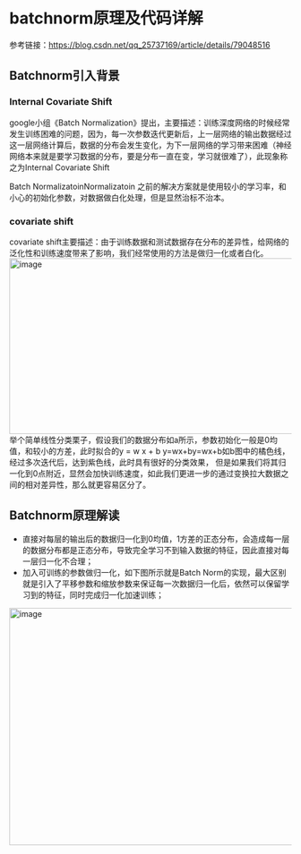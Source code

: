 # batchnorm原理及代码详解
参考链接：https://blog.csdn.net/qq_25737169/article/details/79048516

## Batchnorm引入背景
### Internal Covariate Shift
google小组《Batch Normalization》提出，主要描述：训练深度网络的时候经常发生训练困难的问题，因为，每一次参数迭代更新后，上一层网络的输出数据经过这一层网络计算后，数据的分布会发生变化，为下一层网络的学习带来困难（神经网络本来就是要学习数据的分布，要是分布一直在变，学习就很难了），此现象称之为Internal Covariate Shift

Batch NormalizatoinNormalizatoin 之前的解决方案就是使用较小的学习率，和小心的初始化参数，对数据做白化处理，但是显然治标不治本。

### covariate shift
covariate shift主要描述：由于训练数据和测试数据存在分布的差异性，给网络的泛化性和训练速度带来了影响，我们经常使用的方法是做归一化或者白化。
<img width="1220" height="314" alt="image" src="https://github.com/user-attachments/assets/1b5234f0-75ba-4ba7-9125-c7f5b0336a31" />
举个简单线性分类栗子，假设我们的数据分布如a所示，参数初始化一般是0均值，和较小的方差，此时拟合的y = w x + b y=wx+by=wx+b如b图中的橘色线，经过多次迭代后，达到紫色线，此时具有很好的分类效果，
但是如果我们将其归一化到0点附近，显然会加快训练速度，如此我们更进一步的通过变换拉大数据之间的相对差异性，那么就更容易区分了。
 

## Batchnorm原理解读
* 直接对每层的输出后的数据归一化到0均值，1方差的正态分布，会造成每一层的数据分布都是正态分布，导致完全学习不到输入数据的特征，因此直接对每一层归一化不合理；
* 加入可训练的参数做归一化，如下图所示就是Batch Norm的实现，最大区别就是引入了平移参数和缩放参数来保证每一次数据归一化后，依然可以保留学习到的特征，同时完成归一化加速训练；
<img width="521" height="424" alt="image" src="https://github.com/user-attachments/assets/01154753-e38f-43db-9782-4d111c4fabaa" />
